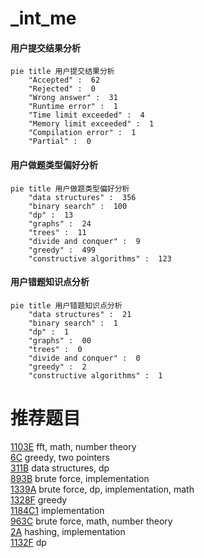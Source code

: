 # _int_me

<!-- tabs:start -->



#### **用户提交结果分析**

```mermaid
pie title 用户提交结果分析
    "Accepted" :  62
    "Rejected" :  0
    "Wrong answer" :  31
    "Runtime error" :  1
    "Time limit exceeded" :  4
    "Memory limit exceeded" :  1
    "Compilation error" :  1
    "Partial" :  0
```

#### **用户做题类型偏好分析**

```mermaid
pie title 用户做题类型偏好分析
    "data structures" :  356
    "binary search" :  100
    "dp" :  13
    "graphs" :  24
    "trees" :  11
    "divide and conquer" :  9
    "greedy" :  499
    "constructive algorithms" :  123
```
#### **用户错题知识点分析**

```mermaid
pie title 用户错题知识点分析
    "data structures" :  21
    "binary search" :  1
    "dp" :  1
    "graphs" :  00
    "trees" :  0
    "divide and conquer" :  0
    "greedy" :  2
    "constructive algorithms" :  1
```



<!-- tabs:end -->
# 推荐题目
[1103E](https://codeforces.com/contest/1103/problem/E)		fft,
                        math,
                        number theory		  
[6C](https://codeforces.com/contest/6/problem/C)		greedy,
                        two pointers		  
[311B](https://codeforces.com/contest/311/problem/B)		data structures,
                        dp		  
[893B](https://codeforces.com/contest/893/problem/B)		brute force,
                        implementation		  
[1339A](https://codeforces.com/contest/1339/problem/A)		brute force,
                        dp,
                        implementation,
                        math		  
[1328F](https://codeforces.com/contest/1328/problem/F)		greedy		  
[1184C1](https://codeforces.com/contest/1184C/problem/1)		implementation		  
[963C](https://codeforces.com/contest/963/problem/C)		brute force,
                        math,
                        number theory		  
[2A](https://codeforces.com/contest/2/problem/A)		hashing,
                        implementation		  
[1132F](https://codeforces.com/contest/1132/problem/F)		dp		  
